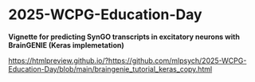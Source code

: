 # 2025-WCPG-Education-Day

**Vignette for predicting SynGO transcripts in excitatory neurons with BrainGENIE (Keras implemetation)**

https://htmlpreview.github.io/?https://github.com/mlpsych/2025-WCPG-Education-Day/blob/main/braingenie_tutorial_keras_copy.html
